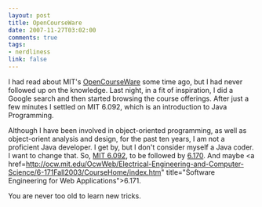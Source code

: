 ```yaml
--- 
layout: post
title: OpenCourseWare
date: 2007-11-27T03:02:00
comments: true
tags:
- nerdliness
link: false
---
```

I had read about MIT's <a href="http://ocw.mit.edu/OcwWeb/web/home/home/index.htm" title="OpenCourseWare">OpenCourseWare</a> some time ago, but I had never followed up on the knowledge.  Last night, in a fit of inspiration, I did a Google search and then started browsing the course offerings.  After just a few minutes I settled on MIT 6.092, which is an introduction to Java Programming.

Although I have been involved in object-oriented programming, as well as object-orient analysis and design, for the past ten years, I am not a proficient Java developer.  I get by, but I don't consider myself a Java coder.  I want to change that.  So, <a href="http://ocw.mit.edu/OcwWeb/Electrical-Engineering-and-Computer-Science/6-092January--IAP--2006/CourseHome/index.htm" title="Java Preparation for 6.170">MIT 6.092</a>, to be followed by <a href="http://ocw.mit.edu/OcwWeb/Electrical-Engineering-and-Computer-Science/6-170Fall-2005/CourseHome/index.htm" title="Laboratory in Software Engineering">6.170</a>.  And maybe <a href=http://ocw.mit.edu/OcwWeb/Electrical-Engineering-and-Computer-Science/6-171Fall2003/CourseHome/index.htm" title="Software Engineering for Web Applications">6.171</a>.

You are never too old to learn new tricks.
